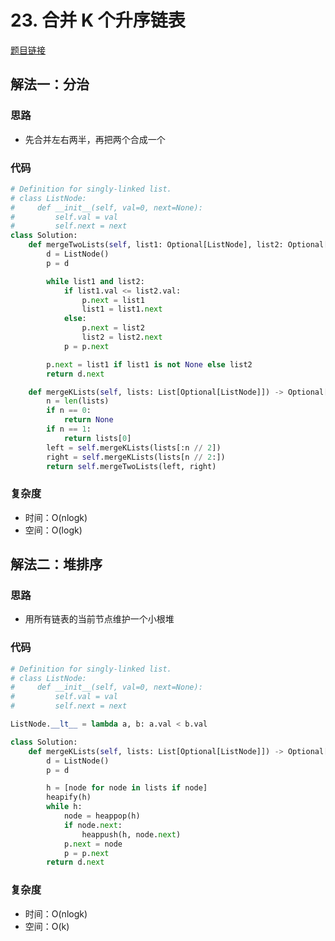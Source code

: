 # 23. 合并 K 个升序链表

[题目链接](https://leetcode.cn/problems/merge-k-sorted-lists/description/)

## 解法一：分治

### 思路

- 先合并左右两半，再把两个合成一个

### 代码

```py
# Definition for singly-linked list.
# class ListNode:
#     def __init__(self, val=0, next=None):
#         self.val = val
#         self.next = next
class Solution:
    def mergeTwoLists(self, list1: Optional[ListNode], list2: Optional[ListNode]):
        d = ListNode()
        p = d

        while list1 and list2:
            if list1.val <= list2.val:
                p.next = list1
                list1 = list1.next
            else:
                p.next = list2
                list2 = list2.next
            p = p.next

        p.next = list1 if list1 is not None else list2
        return d.next

    def mergeKLists(self, lists: List[Optional[ListNode]]) -> Optional[ListNode]:
        n = len(lists)
        if n == 0:
            return None
        if n == 1:
            return lists[0]
        left = self.mergeKLists(lists[:n // 2])
        right = self.mergeKLists(lists[n // 2:])
        return self.mergeTwoLists(left, right)
```

### 复杂度

- 时间：O(nlogk)
- 空间：O(logk)

## 解法二：堆排序

### 思路

- 用所有链表的当前节点维护一个小根堆

### 代码

```py
# Definition for singly-linked list.
# class ListNode:
#     def __init__(self, val=0, next=None):
#         self.val = val
#         self.next = next

ListNode.__lt__ = lambda a, b: a.val < b.val

class Solution:
    def mergeKLists(self, lists: List[Optional[ListNode]]) -> Optional[ListNode]:
        d = ListNode()        
        p = d

        h = [node for node in lists if node]
        heapify(h)
        while h:
            node = heappop(h)
            if node.next:
                heappush(h, node.next)
            p.next = node
            p = p.next
        return d.next
```

### 复杂度

- 时间：O(nlogk)
- 空间：O(k)